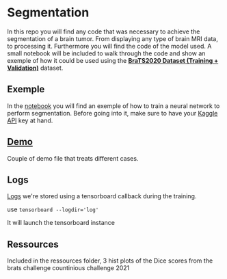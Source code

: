 # Segmentation

In this repo you will find any code that was necessary to achieve the segmentation of a brain tumor.
From displaying any type of brain MRI data, to processing it.
Furthermore you will find the code of the model used.
A small notebook will be included to walk through the code and show an exemple of how it could be used using the **[BraTS2020 Dataset (Training + Validation)](https://www.kaggle.com/datasets/awsaf49/brats20-dataset-training-validation)** dataset.


## Exemple

In the [notebook](main.ipynb) you will find an exemple of how to train a neural network to perform segmentation.
Before going into it, make sure to have your [Kaggle API]((https://www.kaggle.com/docs/api)) key at hand.

## [Demo](demo)
Couple of demo file that treats different cases.
## Logs

[Logs](logs) we're stored using a tensorboard callback during the training.

use ``` tensorboard --logdir='log' ```

It will launch the tensorboard instance

## Ressources 

Included in the ressources folder, 3 hist plots of the Dice scores from the brats challenge countinious challenge 2021